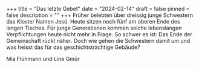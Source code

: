 +++
title = "Das letzte Gebet"
date = "2024-02-14"
draft = false
pinned = false
description = ""
+++
Früher belebten über dreissig junge Schwestern das Kloster Namen Jesú. Heute sitzen noch fünf am oberen Ende des langen Tisches. Für junge Generationen kommen solche lebenslangen Verpflichtungen heute nicht mehr in Frage. So schwer es ist: Das Ende der Gemeinschaft rückt näher. Doch wie gehen die Schwestern damit um und was heisst das für das geschichtsträchtige Gebäude? 

Mia Flühmann und Line Gmür